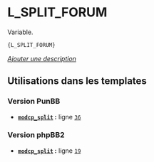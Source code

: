 # L_SPLIT_FORUM


Variable.

```html
{L_SPLIT_FORUM}
```

[*Ajouter une description*](https://fa-tvars.appspot.com/var/L_SPLIT_FORUM)

## Utilisations dans les templates

### Version PunBB
* __[`modcp_split`](../tpl/var/punbb/modcp_split.md#readme) :__ ligne [`36`](../tpl/src/punbb/modcp_split.tpl#L36)

### Version phpBB2
* __[`modcp_split`](../tpl/var/subsilver/modcp_split.md#readme) :__ ligne [`19`](../tpl/src/subsilver/modcp_split.tpl#L19)